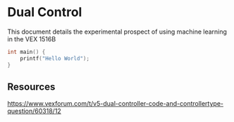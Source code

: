 # Dual Control


This document details the experimental prospect of using machine learning in the VEX 1516B

```cpp
int main() {
    printf("Hello World");
}
```

## Resources

https://www.vexforum.com/t/v5-dual-controller-code-and-controllertype-question/60318/12